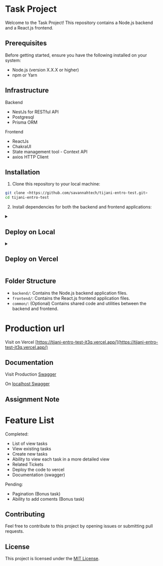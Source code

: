 # Task Project

Welcome to the Task Project! This repository contains a Node.js backend and a React.js frontend.

## Prerequisites

Before getting started, ensure you have the following installed on your system:

- Node.js (version X.X.X or higher)
- npm or Yarn

## Infrastructure

Backend

- NestJs for RESTful API
- Postgresql
- Prisma ORM

Frontend

- ReactJs
- ChakraUI
- State management tool - Context API
- axios HTTP Client

## Installation

1. Clone this repository to your local machine:

```bash
git clone <https://github.com/savannahtech/tijani-entro-test.git>
cd tijani-entro-test
```

2. Install dependencies for both the backend and frontend applications:

<details>
  <summary><h2>Deploy on Local</h2></summary>

### 🧑‍🍳 Before We Start

1. Create a Postgresql locally or with any cloud free host account, such as AWS RDS.

### Get connection details via Cloud service

1. Navigate to your RDS cluster's dashboard.
2. Get **Endpoint**, **Port** and **User** field from the Connection tab.
3. Build your DATABASE_URL string: `postgres://<User>:<Password>@<Endpoint>:<Port>/<DB_NAME>?sslaccept=strict`

### Get connection details via docker-compose

1. update the docker-compose.yml file and run the following commands.

```bash
  ## to confirm username on mac
  echo $USER

  # start up
  docker-compose up
```

2. Get **Endpoint**, **Port** and **User** field from the Connection tab.
3. Build your DATABASE_URL string: `postgres://<User>:<Password>@<c@localhost:>:<5432>/<DB_NAME>?sslaccept=strict`

### 2. Deploy on your workspace

1. Clone the code.

   ```shell
   git clone https://github.com/savannahtech/tijani-entro-test.git
   cd tijani-entro-test
   ```

2. Set DATABASE_URL environment variables.
   ```shell
   export DATABASE_URL=${your_DATABASE_URL_string}
   ```
3. Install dependence.

   ```shell
   cd backend
   yarn install

   cd ../frontend
   yarn install
   ```

4. Migrate your database.
   ```shell
   npx prisma migrate dev / npx prisma db push
   ```
5. Start the app.

   ```shell
   cd ../frontend
   yarn start

   cd ../backend
   yarn start:dev
   ```

6. Run test.
   ```shell
   npm run test:watch
   ```

🎉 Mission Completes.

The frontend app is now running, navigate to http://localhost:3000/ in your browser to explore its UI.

The backend will be accessible at http://localhost:8080.

</details>

<details>
  <summary><h2>Deploy on Vercel</h2></summary>

### 🧑‍🍳 Before We Start

1. Create a [AWS RDS](https://signin.aws.amazon.com/) account and get your free trial cluster.
2. Create a [Vercel](https://vercel.com/signup) account.

### 1. Get connection details

1. Navigate to your RDS cluster's dashboard.
2. Get **Endpoint**, **Port** and **User** field from the Connection tab.
3. Build your DATABASE_URL string: `postgres://<User>:<Password>@<Endpoint>:<Port>/<db_name>?sslaccept=strict`

You will use this DATABASE_URL string to connect to AWS RDS Cloud cluster later.

### 2. Deploy on Vercel

The **Deploy** button will take you through Vercel's project creation flow. Vercel will help to clone this job to your own GitHub repository and automatically deploy it.

[![Deploy with Vercel](https://vercel.com/button)](https://vercel.com/new/clone?repository-name=tijani-entro-test&repository-url=https%3A%2F%2Fgithub.com%2Fsavannahtech%2Ftijani-entro-test&env=DATABASE_URL&envDescription=tijani-entro-test%20Cloud%20connection%20string)

1. Click the **Deploy** button.
2. Click **GitHub** button and authenticate GitHub account.
3. Select your **Git Scope** and fill in **Repository Name** for your own GitHub repository.
4. Click **Create** to create the git repository.
5. Enter the DATABASE_URL string, get in the previous step, in the **Value** field.
6. Click **Deploy**.

🎉 Mission Completes.

Now wait for the deployment to complete, then you can view your site on the default domain generated by Vercel.

</details>

## Folder Structure

- `backend/`: Contains the Node.js backend application files.
- `frontend/`: Contains the React.js frontend application files.
- `common/`: (Optional) Contains shared code and utilities between the backend and frontend.

# Production url

Visit on Vercel [https://tijani-entro-test-jt3q.vercel.app/](https://tijani-entro-test-jt3q.vercel.app/)

## Documentation

Visit Production [Swagger](https://entroapi.fly.dev/swagger)

On [localhost Swagger](http://localhost:8080/swagger)

## Assignment Note

# Feature List

Completed:

- List of view tasks
- View existing tasks
- Create new tasks
- Ability to view each task in a more detailed view
- Related Tickets
- Deploy the code to vercel
- Documentation (swagger)

Pending:

- Pagination (Bonus task)
- Ability to add coments (Bonus task)

## Contributing

Feel free to contribute to this project by opening issues or submitting pull requests.

## License

This project is licensed under the [MIT License](LICENSE).
